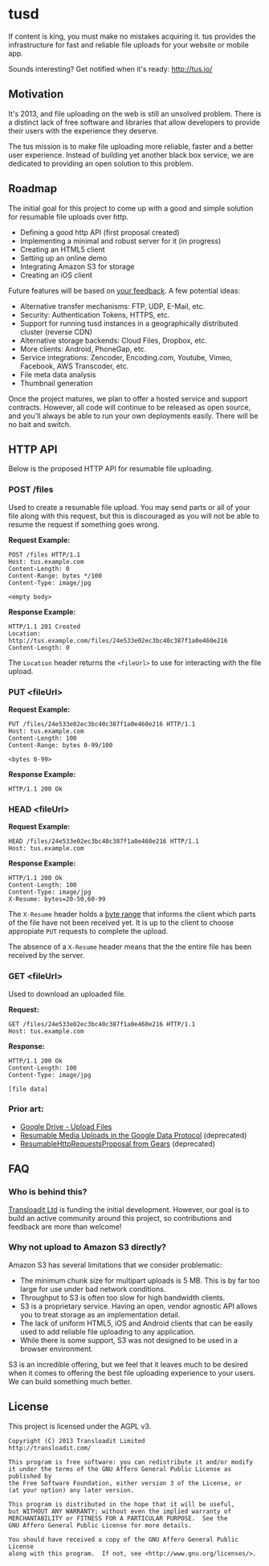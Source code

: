 # tusd

If content is king, you must make no mistakes acquiring it. tus provides the
infrastructure for fast and reliable file uploads for your website or mobile
app.

Sounds interesting? Get notified when it's ready: http://tus.io/

## Motivation

It's 2013, and file uploading on the web is still an unsolved problem. There is
a distinct lack of free software and libraries that allow developers to provide
their users with the experience they deserve.

The tus mission is to make file uploading more reliable, faster and a better
user experience. Instead of building yet another black box service, we are
dedicated to providing an open solution to this problem.

## Roadmap

The initial goal for this project to come up with a good and simple solution
for resumable file uploads over http.

* Defining a good http API (first proposal created)
* Implementing a minimal and robust server for it (in progress)
* Creating an HTML5 client
* Setting up an online demo
* Integrating Amazon S3 for storage
* Creating an iOS client

Future features will be based on [your
feedback](https://github.com/tus/tusd/issues/new). A few potential ideas:

* Alternative transfer mechanisms: FTP, UDP, E-Mail, etc.
* Security: Authentication Tokens, HTTPS, etc.
* Support for running tusd instances in a geographically distributed cluster
  (reverse CDN)
* Alternative storage backends: Cloud Files, Dropbox, etc.
* More clients: Android, PhoneGap, etc.
* Service integrations: Zencoder, Encoding.com, Youtube, Vimeo, Facebook, AWS
  Transcoder, etc.
* File meta data analysis
* Thumbnail generation

Once the project matures, we plan to offer a hosted service and support
contracts. However, all code will continue to be released as open source, and
you'll always be able to run your own deployments easily. There will be no bait
and switch.

## HTTP API

Below is the proposed HTTP API for resumable file uploading.

### POST /files

Used to create a resumable file upload. You may send parts or all of your file
along with this request, but this is discouraged as you will not be able to
resume the request if something goes wrong.

**Request Example:**

```
POST /files HTTP/1.1
Host: tus.example.com
Content-Length: 0
Content-Range: bytes */100
Content-Type: image/jpg
```
```
<empty body>
```

**Response Example:**

```
HTTP/1.1 201 Created
Location: http://tus.example.com/files/24e533e02ec3bc40c387f1a0e460e216
Content-Length: 0
```

The `Location` header returns the `<fileUrl>` to use for interacting with the
file upload.

### PUT \<fileUrl\>

**Request Example:**

```
PUT /files/24e533e02ec3bc40c387f1a0e460e216 HTTP/1.1
Host: tus.example.com
Content-Length: 100
Content-Range: bytes 0-99/100
```
```
<bytes 0-99>
```

**Response Example:**
```
HTTP/1.1 200 Ok
```

### HEAD \<fileUrl\>

**Request Example:**

```
HEAD /files/24e533e02ec3bc40c387f1a0e460e216 HTTP/1.1
Host: tus.example.com
```

**Response Example:**
```
HTTP/1.1 200 Ok
Content-Length: 100
Content-Type: image/jpg
X-Resume: bytes=20-50,60-99
```

The `X-Resume` header holds a [byte
range](http://www.w3.org/Protocols/rfc2616/rfc2616-sec14.html#sec14.35.1) that
informs the client which parts of the file have not been received yet. It is
up to the client to choose appropiate `PUT` requests to complete the upload.

The absence of a `X-Resume` header means that the the entire file has been
received by the server.

### GET \<fileUrl\>

Used to download an uploaded file.

**Request:**

```
GET /files/24e533e02ec3bc40c387f1a0e460e216 HTTP/1.1
Host: tus.example.com
```

**Response:**

```
HTTP/1.1 200 Ok
Content-Length: 100
Content-Type: image/jpg
```
```
[file data]
```

### Prior art:

* [Google Drive - Upload Files](https://developers.google.com/drive/manage-uploads)
* [Resumable Media Uploads in the Google Data Protocol](https://developers.google.com/gdata/docs/resumable_upload) (deprecated)
* [ResumableHttpRequestsProposal from Gears](http://code.google.com/p/gears/wiki/ResumableHttpRequestsProposal) (deprecated)

## FAQ

### Who is behind this?

[Transloadit Ltd](http://transloadit.com/) is funding the initial development.
However, our goal is to build an active community around this project, so
contributions and feedback are more than welcome!

### Why not upload to Amazon S3 directly?

Amazon S3 has several limitations that we consider problematic:

* The minimum chunk size for multipart uploads is 5 MB. This is by far too
  large for use under bad network conditions.
* Throughput to S3 is often too slow for high bandwidth clients.
* S3 is a proprietary service. Having an open, vendor agnostic API allows
  you to treat storage as an implementation detail.
* The lack of uniform HTML5, iOS and Android clients that can be easily used
  to add reliable file uploading to any application.
* While there is some support, S3 was not designed to be used in a browser
  environment.

S3 is an incredible offering, but we feel that it leaves much to be desired
when it comes to offering the best file uploading experience to your users. We
can build something much better.

## License

This project is licensed under the AGPL v3.

```
Copyright (C) 2013 Transloadit Limited
http://transloadit.com/

This program is free software: you can redistribute it and/or modify
it under the terms of the GNU Affero General Public License as published by
the Free Software Foundation, either version 3 of the License, or
(at your option) any later version.

This program is distributed in the hope that it will be useful,
but WITHOUT ANY WARRANTY; without even the implied warranty of
MERCHANTABILITY or FITNESS FOR A PARTICULAR PURPOSE.  See the
GNU Affero General Public License for more details.

You should have received a copy of the GNU Affero General Public License
along with this program.  If not, see <http://www.gnu.org/licenses/>.
```
